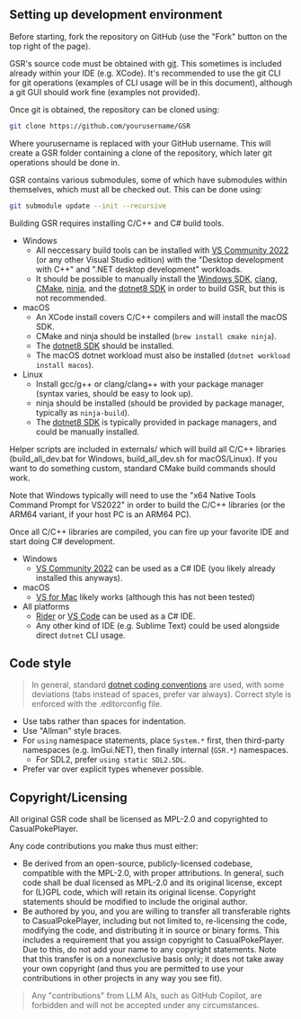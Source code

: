 ## Setting up development environment

Before starting, fork the repository on GitHub (use the "Fork" button on the top right of the page).

GSR's source code must be obtained with [git](https://git-scm.com/download). This sometimes is included already within your IDE (e.g. XCode). It's recommended to use the git CLI for git operations (examples of CLI usage will be in this document), although a git GUI should work fine (examples not provided).

Once git is obtained, the repository can be cloned using:
```sh
git clone https://github.com/yourusername/GSR
```
Where yourusername is replaced with your GitHub username. This will create a GSR folder containing a clone of the repository, which later git operations should be done in.

GSR contains various submodules, some of which have submodules within themselves, which must all be checked out. This can be done using:
```sh
git submodule update --init --recursive
```

Building GSR requires installing C/C++ and C# build tools.
- Windows
	- All neccessary build tools can be installed with [VS Community 2022](https://visualstudio.microsoft.com/vs/community) (or any other Visual Studio edition) with the "Desktop development with C++" and ".NET desktop development" workloads.
	- It should be possible to manually install the [Windows SDK](https://developer.microsoft.com/en-us/windows/downloads/windows-sdk/), [clang](https://releases.llvm.org/download.html), [CMake](https://cmake.org/download/), [ninja](https://github.com/ninja-build/ninja/releases), and the [dotnet8 SDK](https://dotnet.microsoft.com/en-us/download/dotnet/8.0) in order to build GSR, but this is not recommended.
- macOS
	- An XCode install covers C/C++ compilers and will install the macOS SDK.
	- CMake and ninja should be installed (`brew install cmake ninja`).
	- The [dotnet8 SDK](https://dotnet.microsoft.com/en-us/download/dotnet/8.0) should be installed.
	- The macOS dotnet workload must also be installed (`dotnet workload install macos`).
- Linux
	- Install gcc/g++ or clang/clang++ with your package manager (syntax varies, should be easy to look up).
	- ninja should be installed (should be provided by package manager, typically as `ninja-build`).
	- The [dotnet8 SDK](https://dotnet.microsoft.com/en-us/download/dotnet/8.0) is typically provided in package managers, and could be manually installed.

Helper scripts are included in externals/ which will build all C/C++ libraries (build_all_dev.bat for Windows, build_all_dev.sh for macOS/Linux). If you want to do something custom, standard CMake build commands should work.

Note that Windows typically will need to use the "x64 Native Tools Command Prompt for VS2022" in order to build the C/C++ libraries (or the ARM64 variant, if your host PC is an ARM64 PC).

Once all C/C++ libraries are compiled, you can fire up your favorite IDE and start doing C# development.
- Windows
	- [VS Community 2022](https://visualstudio.microsoft.com/vs/community) can be used as a C# IDE (you likely already installed this anyways).
- macOS
	- [VS for Mac](https://visualstudio.microsoft.com/vs/mac/) likely works (although this has not been tested)
- All platforms
	- [Rider](https://www.jetbrains.com/rider/download/) or [VS Code](https://code.visualstudio.com/download) can be used as a C# IDE.
	- Any other kind of IDE (e.g. Sublime Text) could be used alongside direct `dotnet` CLI usage.

## Code style

> In general, standard [dotnet coding conventions](https://learn.microsoft.com/en-us/dotnet/csharp/fundamentals/coding-style/coding-conventions) are used, with some deviations (tabs instead of spaces, prefer var always). Correct style is enforced with the .editorconfig file.

- Use tabs rather than spaces for indentation.
- Use "Allman" style braces.
- For `using` namespace statements, place `System.*` first, then third-party namespaces (e.g. ImGui.NET), then finally internal (`GSR.*`) namespaces.
	- For SDL2, prefer `using static SDL2.SDL`.
- Prefer var over explicit types whenever possible.

## Copyright/Licensing

All original GSR code shall be licensed as MPL-2.0 and copyrighted to CasualPokePlayer. 

Any code contributions you make thus must either:
- Be derived from an open-source, publicly-licensed codebase, compatible with the MPL-2.0, with proper attributions. In general, such code shall be dual licensed as MPL-2.0 and its original license, except for (L)GPL code, which will retain its original license. Copyright statements should be modified to include the original author.
- Be authored by you, and you are willing to transfer all transferable rights to CasualPokePlayer, including but not limited to, re-licensing the code, modifying the code, and distributing it in source or binary forms. This includes a requirement that you assign copyright to CasualPokePlayer. Due to this, do not add your name to any copyright statements. Note that this transfer is on a nonexclusive basis only; it does not take away your own copyright (and thus you are permitted to use your contributions in other projects in any way you see fit).

> Any "contributions" from LLM AIs, such as GitHub Copilot, are forbidden and will not be accepted under any circumstances.

